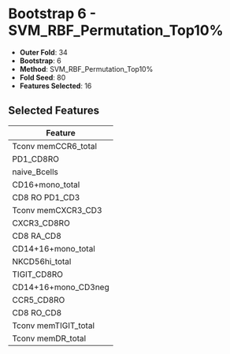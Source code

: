 # Bootstrap 6 - SVM_RBF_Permutation_Top10%

- **Outer Fold**: 34
- **Bootstrap**: 6
- **Method**: SVM_RBF_Permutation_Top10%
- **Fold Seed**: 80
- **Features Selected**: 16

## Selected Features

| Feature |
|---------|
| Tconv memCCR6_total |
| PD1_CD8RO |
| naive_Bcells |
| CD16+mono_total |
| CD8 RO PD1_CD3 |
| Tconv memCXCR3_CD3 |
| CXCR3_CD8RO |
| CD8 RA_CD8 |
| CD14+16+mono_total |
| NKCD56hi_total |
| TIGIT_CD8RO |
| CD14+16+mono_CD3neg |
| CCR5_CD8RO |
| CD8 RO_CD8 |
| Tconv memTIGIT_total |
| Tconv memDR_total |
